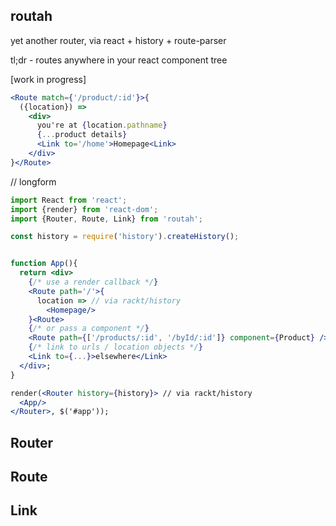 routah
---

yet another router, via react + history + route-parser

tl;dr - routes anywhere in your react component tree

[work in progress]

```jsx
<Route match={'/product/:id'}>{
  ({location}) =>
    <div>
      you're at {location.pathname}
      {...product details}
      <Link to='/home'>Homepage<Link>
    </div>
}</Route>
```

// longform
```jsx
import React from 'react';
import {render} from 'react-dom';
import {Router, Route, Link} from 'routah';

const history = require('history').createHistory();


function App(){
  return <div>
    {/* use a render callback */}
    <Route path='/'>{
      location => // via rackt/history
        <Homepage/>
    }<Route>
    {/* or pass a component */}
    <Route path={['/products/:id', '/byId/:id']} component={Product} />
    {/* link to urls / location objects */}
    <Link to={...}>elsewhere</Link>
  </div>;
}

render(<Router history={history}> // via rackt/history
  <App/>
</Router>, $('#app'));
```


Router
---

Route
---

Link
---






